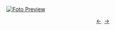 [![Foto Preview](preview/n929.avif)](https://project-000-929.vercel.app/)

<div align="center" style="display: flex; justify-content: center;">
  <a  href="https://github.com/20essentials/project-000-928" target="_blank">&#8592;</a>
  &nbsp;&nbsp;
  <a  href="https://github.com/20essentials/project-000-930" target="_blank">&#8594;</a>
</div>
